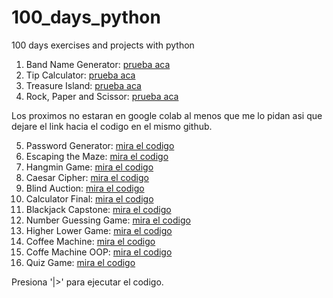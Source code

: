 # 100_days_python
 100 days exercises and projects with python

1. Band Name Generator: [prueba aca](https://colab.research.google.com/drive/1k-UUAubtunQColRWtfBHThro2yXrSPMm?hl=es#scrollTo=fVuA2dVA6I8f)
2. Tip Calculator: [prueba aca](https://colab.research.google.com/drive/1EtafxLWrz0SINDI4nq3M3fF670HPTeOT?hl=es)
3. Treasure Island: [prueba aca](https://colab.research.google.com/drive/1ItxXiwM61-LdPSlPpRe4qk9Vhwz35KFW?hl=es)
4. Rock, Paper and Scissor: [prueba aca](https://colab.research.google.com/drive/16lQyAid7zoOITOENt5_OLHo54P-_TAao)

Los proximos no estaran en google colab al menos que me lo pidan asi que dejare el link hacia el codigo en el mismo github.

5. Password Generator: [mira el codigo](https://github.com/Lifimastar/100DaysPython/blob/main/proyectos/5_password_generator.py)
6. Escaping the Maze: [mira el codigo](https://github.com/Lifimastar/100DaysPython/blob/main/proyectos/6_escaping_maze.py)
7. Hangmin Game: [mira el codigo](https://github.com/Lifimastar/100DaysPython/tree/main/proyectos/7_hangman_game)
8. Caesar Cipher: [mira el codigo](https://github.com/Lifimastar/100DaysPython/tree/main/proyectos/8_caesar_cipher)
9. Blind Auction: [mira el codigo](https://github.com/Lifimastar/100DaysPython/tree/main/proyectos/9_blind_auction)
10. Calculator Final: [mira el codigo](https://github.com/Lifimastar/100DaysPython/tree/main/proyectos/10_calculator_final)
11. Blackjack Capstone: [mira el codigo](https://github.com/Lifimastar/100DaysPython/tree/main/proyectos/11_blackjack)
12. Number Guessing Game: [mira el codigo](https://github.com/Lifimastar/100DaysPython/tree/main/proyectos/12_number_guessing)
13. Higher Lower Game: [mira el codigo](https://github.com/Lifimastar/100DaysPython/tree/main/proyectos/14_higher_lower)
14. Coffee Machine: [mira el codigo](https://github.com/Lifimastar/100DaysPython/tree/main/proyectos/15_coffee_machine)
15. Coffe Machine OOP: [mira el codigo](https://github.com/Lifimastar/100DaysPython/tree/main/proyectos/16_oop_coffee_machine)
16. Quiz Game: [mira el codigo](https://github.com/Lifimastar/100DaysPython/tree/main/proyectos/17_quiz_game)

Presiona '|>' para ejecutar el codigo.
